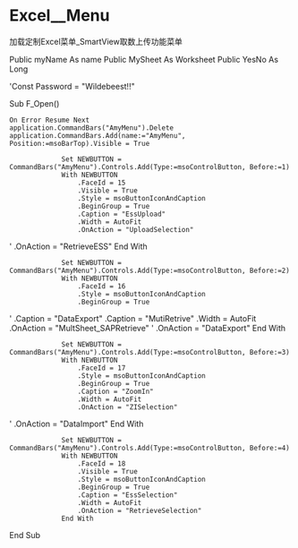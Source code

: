 # Excel__Menu
加载定制Excel菜单_SmartView取数上传功能菜单

Public myName As name
Public MySheet As Worksheet
Public YesNo As Long

'Const Password = "Wildebeest!!"

Sub F_Open()
   
    On Error Resume Next
    application.CommandBars("AmyMenu").Delete
    application.CommandBars.Add(name:="AmyMenu", Position:=msoBarTop).Visible = True
                 
                 Set NEWBUTTON = CommandBars("AmyMenu").Controls.Add(Type:=msoControlButton, Before:=1)
                 With NEWBUTTON
                     .FaceId = 15
                     .Visible = True
                     .Style = msoButtonIconAndCaption
                     .BeginGroup = True
                     .Caption = "EssUpload"
                     .Width = AutoFit
                     .OnAction = "UploadSelection"
'                     .OnAction = "RetrieveESS"
                 End With
                 
                 Set NEWBUTTON = CommandBars("AmyMenu").Controls.Add(Type:=msoControlButton, Before:=2)
                 With NEWBUTTON
                     .FaceId = 16
                     .Style = msoButtonIconAndCaption
                     .BeginGroup = True
'                     .Caption = "DataExport"
                     .Caption = "MutiRetrive"
                     .Width = AutoFit
                     .OnAction = "MultSheet_SAPRetrieve"
'                     .OnAction = "DataExport"
                 End With
                  
                 Set NEWBUTTON = CommandBars("AmyMenu").Controls.Add(Type:=msoControlButton, Before:=3)
                 With NEWBUTTON
                     .FaceId = 17
                     .Style = msoButtonIconAndCaption
                     .BeginGroup = True
                     .Caption = "ZoomIn"
                     .Width = AutoFit
                     .OnAction = "ZISelection"
'                     .OnAction = "DataImport"
                 End With
                 
                 Set NEWBUTTON = CommandBars("AmyMenu").Controls.Add(Type:=msoControlButton, Before:=4)
                 With NEWBUTTON
                     .FaceId = 18
                     .Visible = True
                     .Style = msoButtonIconAndCaption
                     .BeginGroup = True
                     .Caption = "EssSelection"
                     .Width = AutoFit
                     .OnAction = "RetrieveSelection"
                 End With
                 
End Sub
